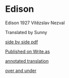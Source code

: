 # Edison

Edison
1927
Vítězslav Nezval

Translated by Sunny

[side by side pdf](./Edison.pdf)

[Published on Write.as](https://write.as/philosopherm/edison)

[annotated translation](./annotated-edison-translation.md)

[over and under](./edison-translation.md)


